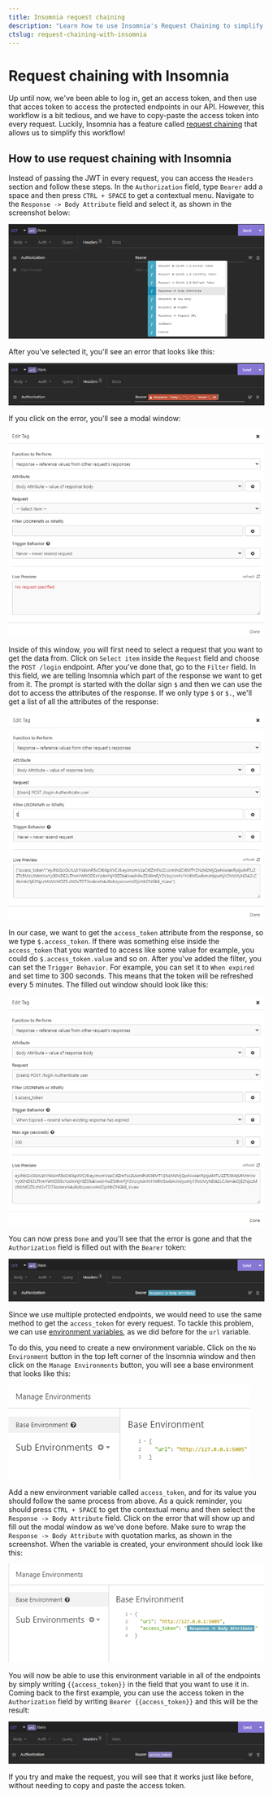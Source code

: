 ```yaml
---
title: Insomnia request chaining
description: "Learn how to use Insomnia's Request Chaining to simplify our workflow and not have to copy-paste the access token in every request."
ctslug: request-chaining-with-insomnia
---
```


# Request chaining with Insomnia

Up until now, we've been able to log in, get an access token, and then use that acces token to access the protected endpoints in our API. However, this workflow is a bit tedious, and we have to copy-paste the access token into every request. Luckily, Insomnia has a feature called [request chaining](https://support.insomnia.rest/article/26-request-chaining) that allows us to simplify this workflow!

## How to use request chaining with Insomnia

Instead of passing the JWT in every request, you can access the `Headers`  section and follow these steps. In the `Authorization` field, type `Bearer` add a space and then press `CTRL + SPACE` to get a contextual menu. Navigate to the `Response -> Body Attribute` field and select it, as shown in the screenshot below:

![Contextual menu with Generator Tag options](./assets/bearer_token.png)

After you've selected it, you'll see an error that looks like this:

![Response error in the Authorization field](./assets/error.png)

If you click on the error, you'll see a modal window:

![Modal window with empty fields](./assets/modal.png)

Inside of this window, you will first need to select a request that you want to get the data from. Click on `Select item` inside the `Request` field and choose the `POST /login` endpoint. After you've done that, go to the `Filter` field. In this field, we are telling Insomnia which part of the response we want to get from it. The prompt is started with the dollar sign `$` and then we can use the dot to access the attributes of the response. If we only type `$` or `$.`, we'll get a list of all the attributes of the response:

![Attributes recieved from request using a dollar sign](./assets/attributes.png)

In our case, we want to get the `access_token` attribute from the response, so we type `$.access_token`. If there was something else inside the `access_token` that you wanted to access like some value for example, you could do `$.access_token.value` and so on. After you've added the filter, you can set the `Trigger Behavior`. For example, you can set it to `When expired` and set time to 300 seconds. This means that the token will be refreshed every 5 minutes. The filled out window should look like this:

![Filled out modal window with attributes recieved from request using a dollar sign followed by .access_token](./assets/filled_out.png)

You can now press `Done` and you'll see that the error is gone and that the `Authorization` field is filled out with the `Bearer` token:

![Filled out Authorization field with Bearer token](./assets/token.png)

Since we use multiple protected endpoints, we would need to use the same method to get the `access_token` for every request. To tackle this problem, we can use [environment variables](https://support.insomnia.rest/article/13-environment-variables), as we did before for the `url` variable.

To do this, you need to create a new environment variable. Click on the `No Environment` button in the top left corner of the Insomnia window and then click on the `Manage Environments` button, you will see a base environment that looks like this:

![Base environment with url environment variable only](./assets/base_environment.png)

Add a new environment variable called `access_token`, and for its value you should follow the same process from above. As a quick reminder, you should press `CTRL + SPACE` to get the contextual menu and then select the `Response -> Body Attribute` field. Click on the error that will show up and fill out the modal window as we've done before. Make sure to wrap the `Response -> Body Attribute` with quotation marks, as shown in the screenshot. When the variable is created, your environment should look like this:

![Base environment with added access_token variable](./assets/environment.png)

You will now be able to use this environment variable in all of the endpoints by simply writing `{{access_token}}` in the field that you want to use it in. Coming back to the first example, you can use the access token in the `Authorization` field by writing `Bearer {{access_token}}` and this will be the result:

![Bearer with access_token environment variable](./assets/result.png)

If you try and make the request, you will see that it works just like before, without needing to copy and paste the access token.
